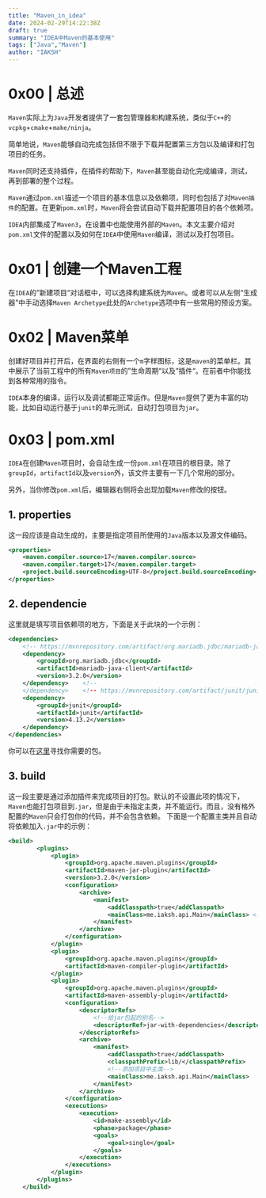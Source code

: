```yaml
---
title: "Maven_in_idea"
date: 2024-02-29T14:22:38Z
draft: true
summary: "IDEA中Maven的基本使用"
tags: ["Java","Maven"]
author: "IAKSH"
---
```


# 0x00 | 总述
`Maven`实际上为`Java`开发者提供了一套包管理器和构建系统，类似于`C++`的`vcpkg`+`cmake`+`make/ninja`。

简单地说，`Maven`能够自动完成包括但不限于下载并配置第三方包以及编译和打包项目的任务。

`Maven`同时还支持插件，在插件的帮助下，`Maven`甚至能自动化完成编译，测试，再到部署的整个过程。

`Maven`通过`pom.xml`描述一个项目的基本信息以及依赖项，同时也包括了对`Maven插件`的配置。在更新`pom.xml`时，`Maven`将会尝试自动下载并配置项目的各个依赖项。

`IDEA`内部集成了`Maven3`，在设置中也能使用外部的`Maven`。本文主要介绍对`pom.xml`文件的配置以及如何在`IDEA`中使用`Maven`编译，测试以及打包项目。

# 0x01 | 创建一个Maven工程
在`IDEA`的”新建项目“对话框中，可以选择构建系统为`Maven`。或者可以从左侧“生成器”中手动选择`Maven Archetype`此处的`Archetype`选项中有一些常用的预设方案。 

# 0x02 | Maven菜单
创建好项目并打开后，在界面的右侧有一个`m`字样图标，这是`maven`的菜单栏。其中展示了当前工程中的所有`Maven项目`的”生命周期“以及”插件“。在前者中你能找到各种常用的指令。

`IDEA`本身的编译，运行以及调试都能正常运作。但是`Maven`提供了更为丰富的功能，比如自动运行基于`junit`的单元测试，自动打包项目为`jar`。
# 0x03 | pom.xml
`IDEA`在创建`Maven`项目时，会自动生成一份`pom.xml`在项目的根目录。除了`groupId`，`artifactId`以及`version`外，该文件主要有一下几个常用的部分。

另外，当你修改`pom.xml`后，编辑器右侧将会出现加载`Maven`修改的按钮。

## 1. properties
这一段应该是自动生成的，主要是指定项目所使用的`Java`版本以及源文件编码。
```xml
<properties>  
    <maven.compiler.source>17</maven.compiler.source>  
    <maven.compiler.target>17</maven.compiler.target>  
    <project.build.sourceEncoding>UTF-8</project.build.sourceEncoding>  
</properties>
```
## 2. dependencie
这里就是填写项目依赖项的地方，下面是关于此块的一个示例：
```xml
<dependencies>  
    <!-- https://mvnrepository.com/artifact/org.mariadb.jdbc/mariadb-java-client -->  
    <dependency>  
        <groupId>org.mariadb.jdbc</groupId>  
        <artifactId>mariadb-java-client</artifactId>  
        <version>3.2.0</version>  
    </dependency>    <!-- 
    </dependency>    <!-- https://mvnrepository.com/artifact/junit/junit -->  
    <dependency>  
        <groupId>junit</groupId>  
        <artifactId>junit</artifactId>  
        <version>4.13.2</version>  
	</dependency>
</dependencies>
```
你可以在[这里](https://mvnrepository.com)寻找你需要的包。

## 3. build
这一段主要是通过添加插件来完成项目的打包。默认的不设置此项的情况下，`Maven`也能打包项目到`.jar`，但是由于未指定主类，并不能运行。而且，没有格外配置的`Maven`只会打包你的代码，并不会包含依赖。
下面是一个配置主类并且自动将依赖加入`.jar`中的示例：
```xml
<build>
        <plugins>
            <plugin>
                <groupId>org.apache.maven.plugins</groupId>
                <artifactId>maven-jar-plugin</artifactId>
                <version>3.2.0</version>
                <configuration>
                    <archive>
                        <manifest>
                            <addClasspath>true</addClasspath>
                            <mainClass>me.iaksh.api.Main</mainClass> <!-- 此处为主入口-->
                        </manifest>
                    </archive>
                </configuration>
            </plugin>
            <plugin>
                <groupId>org.apache.maven.plugins</groupId>
                <artifactId>maven-compiler-plugin</artifactId>
            </plugin>
            <plugin>
                <groupId>org.apache.maven.plugins</groupId>
                <artifactId>maven-assembly-plugin</artifactId>
                <configuration>
                    <descriptorRefs>
                        <!--给jar包起的别名-->
                        <descriptorRef>jar-with-dependencies</descriptorRef>
                    </descriptorRefs>
                    <archive>
                        <manifest>
                            <addClasspath>true</addClasspath>
                            <classpathPrefix>lib/</classpathPrefix>
                            <!--添加项目中主类-->
                            <mainClass>me.iaksh.api.Main</mainClass>
                        </manifest>
                    </archive>
                </configuration>
                <executions>
                    <execution>
                        <id>make-assembly</id>
                        <phase>package</phase>
                        <goals>
                            <goal>single</goal>
                        </goals>
                    </execution>
                </executions>
            </plugin>
        </plugins>
    </build>
```